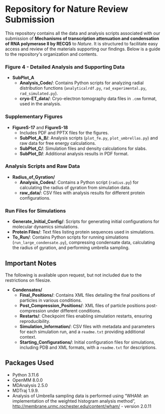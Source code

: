 # Repository for Nature Review Submission

This repository contains all the data and analysis scripts associated with our submission of **Mechanisms of transcription attenuation and condensation of RNA polymerase II by RECQ5** to *Nature*. It is structured to facilitate easy access and review of the materials supporting our findings. Below is a guide to the repository's organization and contents.


### Figure 4 - Detailed Analysis and Supporting Data

- **SubPlot_A**
  - **Analysis_Code/**: Contains Python scripts for analyzing radial distribution functions (`analyticalrdf.py`, `rad_experimental.py`, `rad_simulated.py`).
  - **cryo-ET_data/**: Cryo-electron tomography data files in `.cmm` format, used in the analysis.

### Supplementary Figures

- **FigureS-17** and **FigureS-18**
  - Includes PDF and PPTX files for the figures.
  - **SubPlot_A_B/**: Analysis scripts (`plot_fe.py`, `plot_umbrellas.py`) and raw data for free energy calculations.
  - **SubPlot_C/**: Simulation files and density calculations for slabs.
  - **SubPlot_D/**: Additional analysis results in PDF format.

### Analysis Scripts and Raw Data

- **Radius_of_Gyration/**
  - **Analysis_Codes/**: Contains a Python script (`radius.py`) for calculating the radius of gyration from simulation data.
  - **raw_data/**: CSV files with analysis results for different protein configurations.

### Run Files for Simulations

- **Generate_Initial_Config/**: Scripts for generating initial configurations for molecular dynamics simulations.
- **Protein Files/**: Text files listing protein sequences used in simulations.
- **To_Run/**: Contains Python scripts for running simulations (`run_large_condensate.py`), compressing condensate data, calculating the radius of gyration, and performing umbrella sampling.


## Important Notes

The following is available upon request, but not included due to the restrictions on filesize.

- **Condensates/**
  - **Final_Positions/**: Contains XML files detailing the final positions of particles in various conditions.
  - **Post_Compression_Positions/**: XML files of particle positions post-compression under different conditions.
  - **Restarts/**: Checkpoint files enabling simulation restarts, ensuring reproducibility.
  - **Simulation_Information/**: CSV files with metadata and parameters for each simulation run, and a `readme.txt` providing additional context.
  - **Starting_Configurations/**: Initial configuration files for simulations, including PDB and XML formats, with a `readme.txt` for descriptions.

## Packages Used

  - Python 3.11.6
  - OpenMM 8.0.0
  - MDAnalysis 2.5.0
  - MDTraj 1.9.9.
  - Analysis of Umbrella sampling data is performed using “WHAM: an implementation of the weighted histogram analysis method”, http://membrane.urmc.rochester.edu/content/wham/  - version 2.0.11
